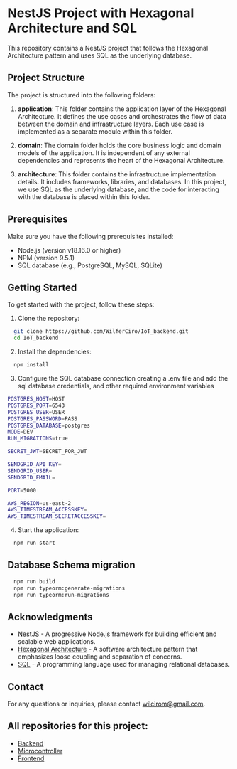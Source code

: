 # NestJS Project with Hexagonal Architecture and SQL

This repository contains a NestJS project that follows the Hexagonal Architecture pattern and uses SQL as the underlying database.

## Project Structure

The project is structured into the following folders:

1. **application**: This folder contains the application layer of the Hexagonal Architecture. It defines the use cases and orchestrates the flow of data between the domain and infrastructure layers. Each use case is implemented as a separate module within this folder.

2. **domain**: The domain folder holds the core business logic and domain models of the application. It is independent of any external dependencies and represents the heart of the Hexagonal Architecture.

3. **architecture**: This folder contains the infrastructure implementation details. It includes frameworks, libraries, and databases. In this project, we use SQL as the underlying database, and the code for interacting with the database is placed within this folder.

## Prerequisites

Make sure you have the following prerequisites installed:

- Node.js (version v18.16.0 or higher)
- NPM (version 9.5.1)
- SQL database (e.g., PostgreSQL, MySQL, SQLite)

## Getting Started

To get started with the project, follow these steps:

1. Clone the repository:

```bash
  git clone https://github.com/WilferCiro/IoT_backend.git
  cd IoT_backend
```

2. Install the dependencies:

```bash
  npm install
```

3. Configure the SQL database connection creating a .env file and add the sql database credentials, and other required environment variables

```bash
POSTGRES_HOST=HOST
POSTGRES_PORT=6543
POSTGRES_USER=USER
POSTGRES_PASSWORD=PASS
POSTGRES_DATABASE=postgres
MODE=DEV
RUN_MIGRATIONS=true

SECRET_JWT=SECRET_FOR_JWT

SENDGRID_API_KEY=
SENDGRID_USER=
SENDGRID_EMAIL=

PORT=5000

AWS_REGION=us-east-2
AWS_TIMESTREAM_ACCESSKEY=
AWS_TIMESTREAM_SECRETACCESSKEY=
```

4. Start the application:

```bash
  npm run start
```

## Database Schema migration

```bash
  npm run build
  npm run typeorm:generate-migrations
  npm run typeorm:run-migrations
```

## Acknowledgments

- [NestJS](https://nestjs.com) - A progressive Node.js framework for building efficient and scalable web applications.
- [Hexagonal Architecture](<https://en.wikipedia.org/wiki/Hexagonal_architecture_(software)>) - A software architecture pattern that emphasizes loose coupling and separation of concerns.
- [SQL](https://en.wikipedia.org/wiki/SQL) - A programming language used for managing relational databases.

## Contact

For any questions or inquiries, please contact [wilcirom@gmail.com](mailto:wilcirom@gmail.com).


## All repositories for this project:

- [Backend](https://github.com/WilferCiro/IoT_backend)
- [Microcontroller](https://github.com/WilferCiro/IoT_microcontroller)
- [Frontend](https://github.com/WilferCiro/IoT_frontEnd)